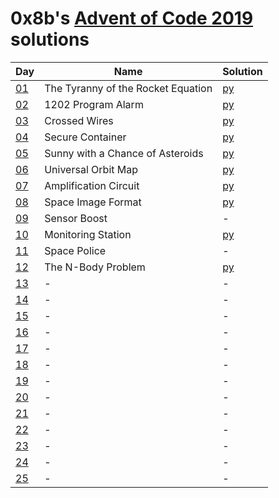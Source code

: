 # 0x8b's [Advent of Code 2019](https://adventofcode.com/2019) solutions

|Day|Name|Solution|
|---|---|---|
|[01](https://adventofcode.com/2019/day/1)|The Tyranny of the Rocket Equation|[py](/01.py)|
|[02](https://adventofcode.com/2019/day/2)|1202 Program Alarm|[py](/02.py)|
|[03](https://adventofcode.com/2019/day/3)|Crossed Wires|[py](/03.py)|
|[04](https://adventofcode.com/2019/day/4)|Secure Container|[py](/04.py)|
|[05](https://adventofcode.com/2019/day/5)|Sunny with a Chance of Asteroids|[py](/05.py)|
|[06](https://adventofcode.com/2019/day/6)|Universal Orbit Map|[py](/06.py)|
|[07](https://adventofcode.com/2019/day/7)|Amplification Circuit|[py](/07.py)|
|[08](https://adventofcode.com/2019/day/8)|Space Image Format|[py](/08.py)|
|[09](https://adventofcode.com/2019/day/9)|Sensor Boost|-|
|[10](https://adventofcode.com/2019/day/10)|Monitoring Station|[py](/10.py)|
|[11](https://adventofcode.com/2019/day/11)|Space Police|-|
|[12](https://adventofcode.com/2019/day/12)|The N-Body Problem|[py](/12.py)|
|[13](https://adventofcode.com/2019/day/13)|-|-|
|[14](https://adventofcode.com/2019/day/14)|-|-|
|[15](https://adventofcode.com/2019/day/15)|-|-|
|[16](https://adventofcode.com/2019/day/16)|-|-|
|[17](https://adventofcode.com/2019/day/17)|-|-|
|[18](https://adventofcode.com/2019/day/18)|-|-|
|[19](https://adventofcode.com/2019/day/19)|-|-|
|[20](https://adventofcode.com/2019/day/20)|-|-|
|[21](https://adventofcode.com/2019/day/21)|-|-|
|[22](https://adventofcode.com/2019/day/22)|-|-|
|[23](https://adventofcode.com/2019/day/23)|-|-|
|[24](https://adventofcode.com/2019/day/24)|-|-|
|[25](https://adventofcode.com/2019/day/25)|-|-|
